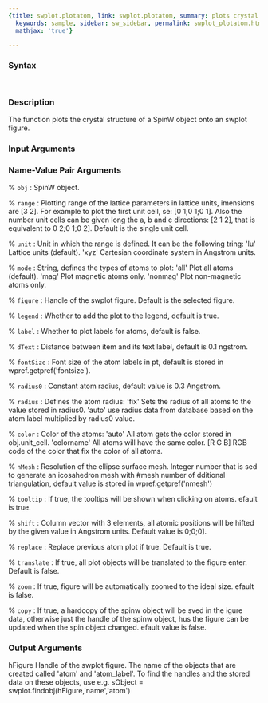 ```yaml
---
{title: swplot.plotatom, link: swplot.plotatom, summary: plots crystal structure,
  keywords: sample, sidebar: sw_sidebar, permalink: swplot_plotatom.html, folder: swplot,
  mathjax: 'true'}

---
```


### Syntax

` `

### Description

 
The function plots the crystal structure of a SpinW object onto an swplot
figure.
 

### Input Arguments

### Name-Value Pair Arguments

% `obj`
: SpinW object.

% `range`
: Plotting range of the lattice parameters in lattice units,
 imensions are [3 2]. For example to plot the first unit cell,
 se: [0 1;0 1;0 1]. Also the number unit cells can be given
 long the a, b and c directions: [2 1 2], that is equivalent to
 0 2;0 1;0 2]. Default is the single unit cell.

% `unit`
: Unit in which the range is defined. It can be the following
 tring:
    'lu'        Lattice units (default).
    'xyz'       Cartesian coordinate system in Angstrom units.

% `mode`
: String, defines the types of atoms to plot:
    'all'       Plot all atoms (default).
    'mag'       Plot magnetic atoms only.
    'nonmag'    Plot non-magnetic atoms only.

% `figure`
: Handle of the swplot figure. Default is the selected figure.

% `legend`
: Whether to add the plot to the legend, default is true.

% `label`
: Whether to plot labels for atoms, default is false.

% `dText`
: Distance between item and its text label, default is 0.1
 ngstrom.

% `fontSize`
: Font size of the atom labels in pt, default is stored in
 wpref.getpref('fontsize').

% `radius0`
: Constant atom radius, default value is 0.3 Angstrom.

% `radius`
: Defines the atom radius:
    'fix'       Sets the radius of all atoms to the value
                stored in radius0.
    'auto'      use radius data from database based on the atom
                label multiplied by radius0 value.

% `color`
: Color of the atoms:
    'auto'      All atom gets the color stored in obj.unit_cell.
    'colorname' All atoms will have the same color.
    [R G B]     RGB code of the color that fix the color of all
                atoms.

% `nMesh`
: Resolution of the ellipse surface mesh. Integer number that is
 sed to generate an icosahedron mesh with #mesh number of
 dditional triangulation, default value is stored in
 wpref.getpref('nmesh')

% `tooltip`
: If true, the tooltips will be shown when clicking on atoms.
 efault is true.

% `shift`
: Column vector with 3 elements, all atomic positions will be
 hifted by the given value in Angstrom units. Default value is
 0;0;0].

% `replace`
: Replace previous atom plot if true. Default is true.

% `translate`
: If true, all plot objects will be translated to the figure
 enter. Default is false.

% `zoom`
: If true, figure will be automatically zoomed to the ideal size.
 efault is false.

% `copy`
: If true, a hardcopy of the spinw object will be sved in the
 igure data, otherwise just the handle of the spinw object, 
 hus the figure can be updated when the spin object changed.
 efault value is false. 

### Output Arguments

hFigure           Handle of the swplot figure.
The name of the objects that are created called 'atom' and 'atom_label'.
To find the handles and the stored data on these objects, use e.g.
sObject = swplot.findobj(hFigure,'name','atom')

